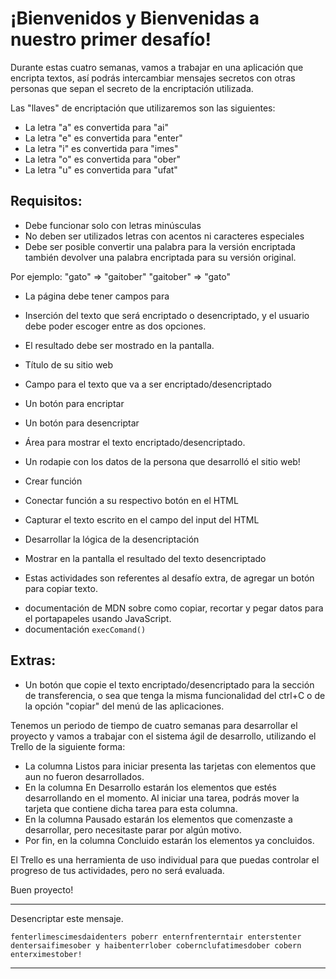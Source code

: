 # ¡Bienvenidos y Bienvenidas a nuestro primer desafío!

Durante estas cuatro semanas, vamos a trabajar en una aplicación que encripta textos, así podrás intercambiar mensajes secretos con otras personas que sepan el secreto de la encriptación utilizada.

Las "llaves" de encriptación que utilizaremos son las siguientes:

* La letra "a" es convertida para "ai"
* La letra "e" es convertida para "enter"
* La letra "i" es convertida para "imes"
* La letra "o" es convertida para "ober"
* La letra "u" es convertida para "ufat"

## Requisitos:

- Debe funcionar solo con letras minúsculas
- No deben ser utilizados letras con acentos ni caracteres especiales
- Debe ser posible convertir una palabra para la versión encriptada también devolver una palabra encriptada para su versión original.

Por ejemplo:
"gato" => "gaitober"
"gaitober" => "gato"

* La página debe tener campos para
* Inserción del texto que será encriptado o desencriptado, y el usuario debe poder escoger entre as dos opciones.
* El resultado debe ser mostrado en la pantalla.

* Título de su sitio web
* Campo para el texto que va a ser encriptado/desencriptado
* Un botón para encriptar
* Un botón para desencriptar
* Área para mostrar el texto encriptado/desencriptado.
* Un rodapie con los datos de la persona que desarrolló el sitio web!

* Crear función
* Conectar función a su respectivo botón en el HTML
* Capturar el texto escrito en el campo del input del HTML
* Desarrollar la lógica de la desencriptación
* Mostrar en la pantalla el resultado del texto desencriptado

* Estas actividades son referentes al desafío extra, de agregar un botón para copiar texto.
- documentación de MDN sobre como copiar, recortar y pegar datos para el portapapeles usando JavaScript.
- documentación `execComand()`

## Extras:
- Un botón que copie el texto encriptado/desencriptado para la sección de transferencia, o sea que tenga la misma funcionalidad del ctrl+C o de la opción "copiar" del menú de las aplicaciones.

Tenemos un periodo de tiempo de cuatro semanas para desarrollar el proyecto y vamos a trabajar con el sistema ágil de desarrollo, utilizando el Trello de la siguiente forma:

* La columna Listos para iniciar presenta las tarjetas con elementos que aun no fueron desarrollados.
* En la columna En Desarrollo estarán los elementos que estés desarrollando en el momento. Al iniciar una tarea, podrás mover la tarjeta que contiene dicha tarea para esta columna.
* En la columna Pausado estarán los elementos que comenzaste a desarrollar, pero necesitaste parar por algún motivo.
* Por fin, en la columna Concluido estarán los elementos ya concluidos.

El Trello es una herramienta de uso individual para que puedas controlar el progreso de tus actividades, pero no será evaluada.

Buen proyecto!



---

Desencriptar este mensaje.

```
fenterlimescimesdaidenters poberr enternfrenterntair enterstenter dentersaifimesober y haibenterrlober cobernclufatimesdober cobern enterximestober!
```

---

